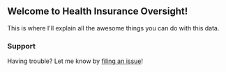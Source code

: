 ## Welcome to Health Insurance Oversight!

This is where I'll explain all the awesome things you can do with this data.

### Support 

Having trouble? Let me know by [filing an issue](https://github.com/ErieMeyer/healthinsuranceoversight.github.io/issues/new)!
